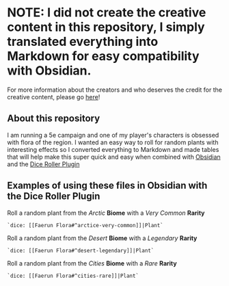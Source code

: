 # NOTE: I did not create the creative content in this repository, I simply translated everything into Markdown for easy compatibility with Obsidian.

For more information about the creators and who deserves the credit for the creative content, please go [here](https://www.reddit.com/r/dndnext/comments/83ov3n/brodericks_compendium_plants_and_fungi_across_the/)!

## About this repository

I am running a 5e campaign and one of my player's characters is obsessed with flora of the region. I wanted an easy way to roll for random plants with interesting effects so I converted everything to Markdown and made tables that will help make this super quick and easy when combined with [Obsidian](https://github.com/obsidianmd) and the [Dice Roller Plugin](https://github.com/valentine195/obsidian-dice-roller)

## Examples of using these files in Obsidian with the Dice Roller Plugin


Roll a random plant from the *Arctic* **Biome** with a *Very Common* **Rarity**

```
`dice: [[Faerun Flora#^arctice-very-common]]|Plant`
```

Roll a random plant from the *Desert* **Biome** with a *Legendary* **Rarity**

```
`dice: [[Faerun Flora#^desert-legendary]]|Plant`
```

Roll a random plant from the *Cities* **Biome** with a *Rare* **Rarity**

```
`dice: [[Faerun Flora#^cities-rare]]|Plant`
```